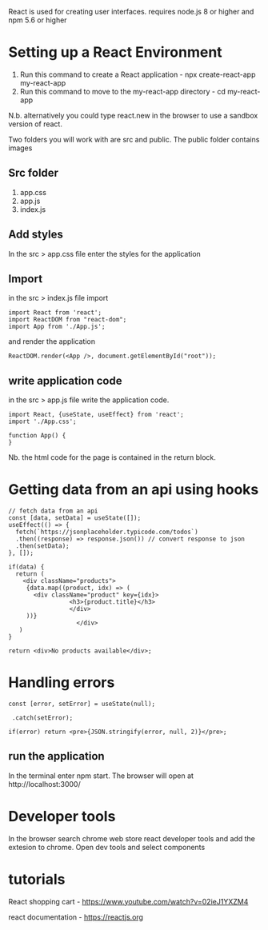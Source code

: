 React is used for creating user interfaces. requires node.js 8 or higher and npm 5.6 or higher

Setting up a React Environment
================================
1. Run this command to create a React application - npx create-react-app my-react-app
2. Run this command to move to the my-react-app directory - cd my-react-app

N.b. alternatively you could type react.new in the browser to use a sandbox version of react.

Two folders you will work with are src and public. The public folder contains images

Src folder
-----------
1. app.css
2. app.js
3. index.js

Add styles
------------
In the src > app.css file enter the styles for the application

Import
-----
in the src > index.js file import 

```
import React from 'react';
import ReactDOM from "react-dom";
import App from './App.js';

```
and render the application

```
ReactDOM.render(<App />, document.getElementById("root"));
```

write application code
---------------------
in the src > app.js file write the application code. 

```
import React, {useState, useEffect} from 'react';
import './App.css';

function App() {
}
```

Nb. the html code for the page is contained in the return block.

Getting data from an api using hooks
====================================
```
// fetch data from an api 
const [data, setData] = useState([]);
useEffect(() => {
  fetch(`https://jsonplaceholder.typicode.com/todos`)
  .then((response) => response.json()) // convert response to json
  .then(setData);
}, []);

if(data) {
  return (
    <div className="products">
     {data.map((product, idx) => (
       <div className="product" key={idx}>
                 <h3>{product.title}</h3>
                 </div>
     ))}
                   </div>
   )
}

return <div>No products available</div>;
```
Handling errors
===============
```
const [error, setError] = useState(null);
```
```
 .catch(setError);
 ```
 ```
 if(error) return <pre>{JSON.stringify(error, null, 2)}</pre>;
 ```


run the application
--------------------
In the terminal enter npm start.  The browser will open at http://localhost:3000/

Developer tools
=================
In the browser search chrome web store react developer tools and add the extesion to chrome.
Open dev tools and select components


tutorials
========
React shopping cart - https://www.youtube.com/watch?v=02ieJ1YXZM4

react documentation - https://reactjs.org
